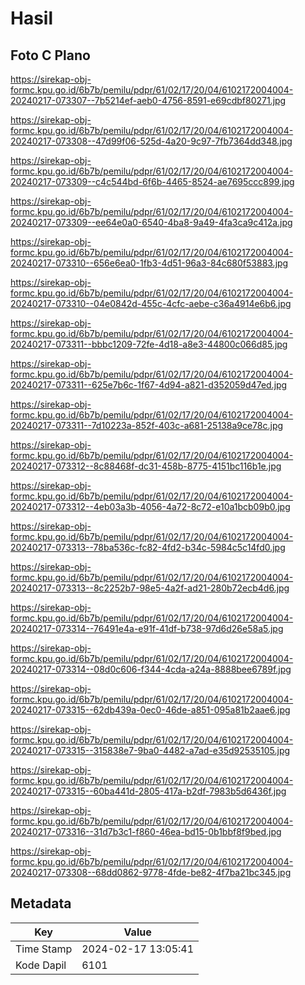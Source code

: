 # Hasil

## Foto C Plano

https://sirekap-obj-formc.kpu.go.id/6b7b/pemilu/pdpr/61/02/17/20/04/6102172004004-20240217-073307--7b5214ef-aeb0-4756-8591-e69cdbf80271.jpg

https://sirekap-obj-formc.kpu.go.id/6b7b/pemilu/pdpr/61/02/17/20/04/6102172004004-20240217-073308--47d99f06-525d-4a20-9c97-7fb7364dd348.jpg

https://sirekap-obj-formc.kpu.go.id/6b7b/pemilu/pdpr/61/02/17/20/04/6102172004004-20240217-073309--c4c544bd-6f6b-4465-8524-ae7695ccc899.jpg

https://sirekap-obj-formc.kpu.go.id/6b7b/pemilu/pdpr/61/02/17/20/04/6102172004004-20240217-073309--ee64e0a0-6540-4ba8-9a49-4fa3ca9c412a.jpg

https://sirekap-obj-formc.kpu.go.id/6b7b/pemilu/pdpr/61/02/17/20/04/6102172004004-20240217-073310--656e6ea0-1fb3-4d51-96a3-84c680f53883.jpg

https://sirekap-obj-formc.kpu.go.id/6b7b/pemilu/pdpr/61/02/17/20/04/6102172004004-20240217-073310--04e0842d-455c-4cfc-aebe-c36a4914e6b6.jpg

https://sirekap-obj-formc.kpu.go.id/6b7b/pemilu/pdpr/61/02/17/20/04/6102172004004-20240217-073311--bbbc1209-72fe-4d18-a8e3-44800c066d85.jpg

https://sirekap-obj-formc.kpu.go.id/6b7b/pemilu/pdpr/61/02/17/20/04/6102172004004-20240217-073311--625e7b6c-1f67-4d94-a821-d352059d47ed.jpg

https://sirekap-obj-formc.kpu.go.id/6b7b/pemilu/pdpr/61/02/17/20/04/6102172004004-20240217-073311--7d10223a-852f-403c-a681-25138a9ce78c.jpg

https://sirekap-obj-formc.kpu.go.id/6b7b/pemilu/pdpr/61/02/17/20/04/6102172004004-20240217-073312--8c88468f-dc31-458b-8775-4151bc116b1e.jpg

https://sirekap-obj-formc.kpu.go.id/6b7b/pemilu/pdpr/61/02/17/20/04/6102172004004-20240217-073312--4eb03a3b-4056-4a72-8c72-e10a1bcb09b0.jpg

https://sirekap-obj-formc.kpu.go.id/6b7b/pemilu/pdpr/61/02/17/20/04/6102172004004-20240217-073313--78ba536c-fc82-4fd2-b34c-5984c5c14fd0.jpg

https://sirekap-obj-formc.kpu.go.id/6b7b/pemilu/pdpr/61/02/17/20/04/6102172004004-20240217-073313--8c2252b7-98e5-4a2f-ad21-280b72ecb4d6.jpg

https://sirekap-obj-formc.kpu.go.id/6b7b/pemilu/pdpr/61/02/17/20/04/6102172004004-20240217-073314--76491e4a-e91f-41df-b738-97d6d26e58a5.jpg

https://sirekap-obj-formc.kpu.go.id/6b7b/pemilu/pdpr/61/02/17/20/04/6102172004004-20240217-073314--08d0c606-f344-4cda-a24a-8888bee6789f.jpg

https://sirekap-obj-formc.kpu.go.id/6b7b/pemilu/pdpr/61/02/17/20/04/6102172004004-20240217-073315--62db439a-0ec0-46de-a851-095a81b2aae6.jpg

https://sirekap-obj-formc.kpu.go.id/6b7b/pemilu/pdpr/61/02/17/20/04/6102172004004-20240217-073315--315838e7-9ba0-4482-a7ad-e35d92535105.jpg

https://sirekap-obj-formc.kpu.go.id/6b7b/pemilu/pdpr/61/02/17/20/04/6102172004004-20240217-073315--60ba441d-2805-417a-b2df-7983b5d6436f.jpg

https://sirekap-obj-formc.kpu.go.id/6b7b/pemilu/pdpr/61/02/17/20/04/6102172004004-20240217-073316--31d7b3c1-f860-46ea-bd15-0b1bbf8f9bed.jpg

https://sirekap-obj-formc.kpu.go.id/6b7b/pemilu/pdpr/61/02/17/20/04/6102172004004-20240217-073308--68dd0862-9778-4fde-be82-4f7ba21bc345.jpg


## Metadata

| Key        | Value               |
| ---------- | ------------------- |
| Time Stamp | 2024-02-17 13:05:41 |
| Kode Dapil | 6101                |




